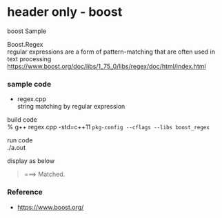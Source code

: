 header only - boost
===============

boost Sample <br/>

Boost.Regex <br/>
regular expressions are a form of pattern-matching that are often used in text processing  <br/>
https://www.boost.org/doc/libs/1_75_0/libs/regex/doc/html/index.html  <br/>


### sample code <br/>
- regex.cpp <br/>
 string matching by regular expression <br/>



build code <br/>
% g++ regex.cpp -std=c++11 `pkg-config --cflags --libs boost_regex`  <br/>

run code  <br/>
 ./a.out <br/>

display as below <br/>
> ===\> Matched.  <br/>


### Reference <br/>
- https://www.boost.org/

